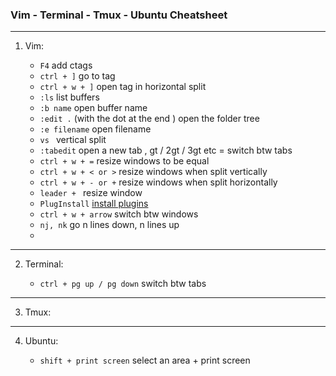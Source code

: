 ### Vim - Terminal - Tmux - Ubuntu Cheatsheet

---

1. Vim:

     * `F4` add ctags
     * `ctrl + ]` go to tag
     * `ctrl + w + ]` open tag in horizontal split
     * `:ls` list buffers
     * `:b name` open buffer name
     * `:edit .` (with the dot at the end ) open the folder tree 
     * `:e filename` open filename
     * `vs ` vertical split
     * `:tabedit` open a new tab , gt / 2gt / 3gt etc = switch btw tabs
     * `ctrl + w + =` resize windows to be equal 
     * `ctrl + w + < or >` resize windows when split vertically
     * `ctrl + w + - or +` resize windows when split horizontally
     * `leader + ` resize window
     * `PlugInstall` [install plugins](https://github.com/junegunn/vim-plug)
     * `ctrl + w + arrow` switch btw windows
     * `nj, nk` go n lines down, n lines up
     *

---
2. Terminal:

     * `ctrl + pg up / pg down` switch btw tabs
---
3. Tmux:

---
4. Ubuntu:

     * `shift + print screen` select an area + print screen








